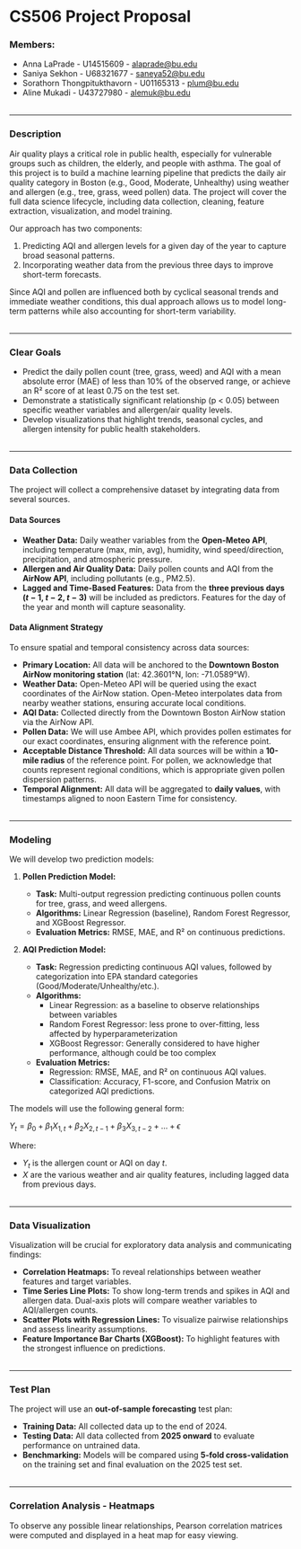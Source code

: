 # CS506 Project Proposal

### Members:
* Anna LaPrade - U14515609 - alaprade@bu.edu
* Saniya Sekhon - U68321677 - saneya52@bu.edu 
* Sorathorn Thongpitukthavorn - U01165313 - plum@bu.edu
* Aline Mukadi - U43727980 - alemuk@bu.edu
</br></br>

---

### Description

Air quality plays a critical role in public health, especially for vulnerable groups such as children, the elderly, and people with asthma. The goal of this project is to build a machine learning pipeline that predicts the daily air quality category in Boston (e.g., Good, Moderate, Unhealthy) using weather and allergen (e.g., tree, grass, weed pollen) data. The project will cover the full data science lifecycle, including data collection, cleaning, feature extraction, visualization, and model training.

Our approach has two components:
1. Predicting AQI and allergen levels for a given day of the year to capture broad seasonal patterns.
2. Incorporating weather data from the previous three days to improve short-term forecasts.

Since AQI and pollen are influenced both by cyclical seasonal trends and immediate weather conditions, this dual approach allows us to model long-term patterns while also accounting for short-term variability.
</br></br>

---


### Clear Goals


* Predict the daily pollen count (tree, grass, weed) and AQI with a mean absolute error (MAE) of less than 10% of the observed range, or achieve an R² score of at least 0.75 on the test set.
* Demonstrate a statistically significant relationship (p < 0.05) between specific weather variables and allergen/air quality levels.
* Develop visualizations that highlight trends, seasonal cycles, and allergen intensity for public health stakeholders.
</br></br>

---


### Data Collection


The project will collect a comprehensive dataset by integrating data from several sources.

#### **Data Sources**
* **Weather Data:** Daily weather variables from the **Open-Meteo API**, including temperature (max, min, avg), humidity, wind speed/direction, precipitation, and atmospheric pressure.
* **Allergen and Air Quality Data:** Daily pollen counts and AQI from the **AirNow API**, including pollutants (e.g., PM2.5).
* **Lagged and Time-Based Features:** Data from the **three previous days ($t-1$, $t-2$, $t-3$)** will be included as predictors. Features for the day of the year and month will capture seasonality.

#### **Data Alignment Strategy**
To ensure spatial and temporal consistency across data sources:
- **Primary Location:** All data will be anchored to the **Downtown Boston AirNow monitoring station** (lat: 42.3601°N, lon: -71.0589°W).
- **Weather Data:** Open-Meteo API will be queried using the exact coordinates of the AirNow station. Open-Meteo interpolates data from nearby weather stations, ensuring accurate local conditions.
- **AQI Data:** Collected directly from the Downtown Boston AirNow station via the AirNow API.
- **Pollen Data:** We will use Ambee API, which provides pollen estimates for our exact coordinates, ensuring alignment with the reference point.
- **Acceptable Distance Threshold:** All data sources will be within a **10-mile radius** of the reference point. For pollen, we acknowledge that counts represent regional conditions, which is appropriate given pollen dispersion patterns.
- **Temporal Alignment:** All data will be aggregated to **daily values**, with timestamps aligned to noon Eastern Time for consistency.
</br></br>

---


### Modeling
We will develop two prediction models:

1. **Pollen Prediction Model:**
   - **Task:** Multi-output regression predicting continuous pollen counts for tree, grass, and weed allergens.
   - **Algorithms:** Linear Regression (baseline), Random Forest Regressor, and XGBoost Regressor.
   - **Evaluation Metrics:** RMSE, MAE, and R² on continuous predictions.

2. **AQI Prediction Model:**
   - **Task:** Regression predicting continuous AQI values, followed by categorization into EPA standard categories (Good/Moderate/Unhealthy/etc.).
   - **Algorithms:** 
      - Linear Regression: as a baseline to observe relationships between variables
      - Random Forest Regressor: less prone to over-fitting, less affected by hyperparameterization
      - XGBoost Regressor: Generally considered to have higher performance, although could be too complex
   - **Evaluation Metrics:**
     - Regression: RMSE, MAE, and R² on continuous AQI values.
     - Classification: Accuracy, F1-score, and Confusion Matrix on categorized AQI predictions.

The models will use the following general form:

$Y_t = \beta_0 + \beta_1 X_{1,t} + \beta_2 X_{2,t-1} + \beta_3 X_{3,t-2} + ... + \epsilon$

Where:
* $Y_t$ is the allergen count or AQI on day $t$.
* $X$ are the various weather and air quality features, including lagged data from previous days.
</br></br>

---


### Data Visualization
Visualization will be crucial for exploratory data analysis and communicating findings:
* **Correlation Heatmaps:** To reveal relationships between weather features and target variables.
* **Time Series Line Plots:** To show long-term trends and spikes in AQI and allergen data. Dual-axis plots will compare weather variables to AQI/allergen counts.
* **Scatter Plots with Regression Lines:** To visualize pairwise relationships and assess linearity assumptions.
* **Feature Importance Bar Charts (XGBoost):** To highlight features with the strongest influence on predictions.
</br></br>
---

### Test Plan
The project will use an **out-of-sample forecasting** test plan:
* **Training Data:** All collected data up to the end of 2024.
* **Testing Data:** All data collected from **2025 onward** to evaluate performance on untrained data.
* **Benchmarking:** Models will be compared using **5-fold cross-validation** on the training set and final evaluation on the 2025 test set.
</br></br>

---

### Correlation Analysis - Heatmaps
To observe any possible linear relationships, Pearson correlation matrices were computed and displayed in a heat map for easy viewing. 

